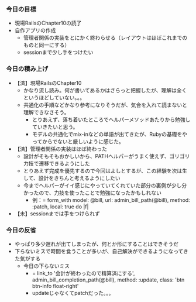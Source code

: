 ### 今日の目標
- 現場RailsのChapter10の読了
- 自作アプリの作成
  - 管理者関係の実装をとにかく終わらせる（レイアウトはほぼこれまでのものと同一にする）
  - sessionまで少し手をつけたい

### 今日の積み上げ
- 【済】現場RailsのChapter10
  - かなり流し読み。何が書いてあるかはさらっと把握したが、理解は全くというほどしていない。。。
  - 共通化の手順などかなり参考になりそうだが、気合を入れて読まないと理解できなさそう。
    - とりあえず、落ち着いたところでヘルパーメソッドあたりから勉強していきたいと思う。
    - モデルの共通化でmix-inなどの単語が出てきたが、Rubyの基礎をやってからでないと厳しいように感じた。
- 【済】管理者関係の実装はほぼ終わった
  - 設計がそもそもおかしいから、PATHヘルパーがうまく使えず、ゴリゴリ力技で遷移できるようにした
  - とりあえず完成を優先するので今回はよしとするが、この経験を次は生して、設計をきちんと考えるようにしたい
  - 今までヘルパーがイイ感じにやっていてくれていた部分の裏側が少し分かったので、力技を使ったことで勉強になったかもしれない
    - 例：= form_with model: @bill, url: admin_bill_path(@bill), method: :patch, local: true do |f|
- 【未】sessionまでは手をつけられず 

### 今日の反省
- やっぱり多少遅れが出てしまったが、何とか形にすることはできそうだ
- 下らないミスで時間を食うことが多いが、自己解決ができるようになってきた気がする
  - 今日の下らないミス
    - = link_to '会計が終わったので精算済にする', admin_bill_completion_path(@bill), method: :update, class: 'btn btn-info float-right'
    - updateじゃなくてpatchだった。。。